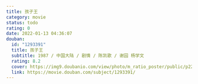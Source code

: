 ```yaml
---
title: 孩子王
category: movie
status: todo
rating: 0
date: 2022-01-13 04:36:07
douban:
  id: "1293391"
  title: 孩子王
  subtitle: 1987 / 中国大陆 / 剧情 / 陈凯歌 / 谢园 杨学文
  rating: 8.2
  cover: https://img9.doubanio.com/view/photo/m_ratio_poster/public/p2243809766.jpg
  link: https://movie.douban.com/subject/1293391/
---
```


